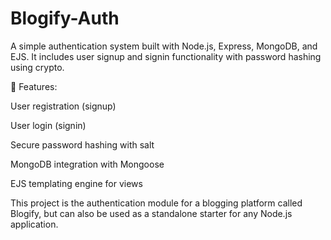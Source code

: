 # Blogify-Auth
A simple authentication system built with Node.js, Express, MongoDB, and EJS. It includes user signup and signin functionality with password hashing using crypto.

🔑 Features:

User registration (signup)

User login (signin)

Secure password hashing with salt

MongoDB integration with Mongoose

EJS templating engine for views

This project is the authentication module for a blogging platform called Blogify, but can also be used as a standalone starter for any Node.js application.
